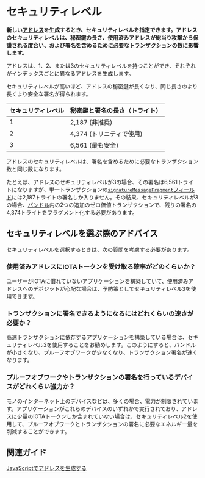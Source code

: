 # セキュリティレベル
<!-- # Security levels -->

**新しい[アドレス](../clients/addresses.md)を生成するとき、セキュリティレベルを指定できます。アドレスのセキュリティレベルは、秘密鍵の長さ、使用済みアドレスが総当り攻撃から保護される度合い、および署名を含めるために必要な[トランザクション](../transactions/transactions.md)の数に影響します。**
<!-- **When generating a new [address](../clients/addresses.md), you can specify a security level for it. The security level of an address affects how long the private key is, how secure a spent address is against brute-force attacks, and how many [transactions](../transactions/transactions.md) are needed to contain the signature.** -->

アドレスは、1、2、または3のセキュリティレベルを持つことができ、それぞれがインデックスごとに異なるアドレスを生成します。
<!-- Addresses can have a security level of 1, 2, or 3, and each one generates a different address for each index. -->

セキュリティレベルが高いほど、アドレスの秘密鍵が長くなり、同じ長さのより長くより安全な署名が得られます。
<!-- The greater the security level, the longer the address's private key, which results in a longer and more secure signature of the same length. -->

| **セキュリティレベル** | **秘密鍵と署名の長さ（トライト）** |
| :--------------------- | :--------------------------------- |
| 1                      | 2,187 (非推奨)                     |
| 2                      | 4,374 (トリニティで使用)           |
| 3                      | 6,561 (最も安全)                   |

アドレスのセキュリティレベルは、署名を含めるために必要なトランザクション数と同じ数になります。
<!-- The security level of an address corresponds to the same number of transactions that are needed to contain the signature. -->

たとえば、アドレスのセキュリティレベルが3の場合、その署名は6,561トライトになりますが、単一トランザクションの[`signatureMessageFragment`フィールド](../transactions/transactions.md#structure-of-a-transaction)には2,187トライトの署名しか入りません。その結果、セキュリティレベルが3の場合、[バンドル](../transactions/bundles.md)内の2つの追加のゼロ価値トランザクションで、残りの署名の4,374トライトをフラグメント化する必要があります。
<!-- For example, when an address has a security level of 3, its signature is 6,561 trytes long, but the [`signatureMessageFragment` field](../transactions/transactions.md#structure-of-a-transaction) of a single transaction can contain only 2,187 trytes. As a result, you would need fragment the other 4,374 trytes of the signature over 2 additional zero-value transactions in the [bundle](../transactions/bundles.md). -->

## セキュリティレベルを選ぶ際のアドバイス
<!-- ## Advice for choosing a security level -->

セキュリティレベルを選択するときは、次の質問を考慮する必要があります。
<!-- When choosing a security level, you should consider the following questions. -->

### 使用済みアドレスにIOTAトークンを受け取る確率がどのくらいか？
<!-- ### What is the probability that the address will be spent and still receive IOTA tokens? -->

ユーザーがIOTAに慣れていないアプリケーションを構築していて、使用済みアドレスへのデポジットが心配な場合は、予防策としてセキュリティレベル3を使用できます。
<!-- If you're building an application where your users aren't familiar with IOTA and you are concerned about them depositing into spent addresses, you may want to use security level 3 as a precaution. -->

### トランザクションに署名できるようになるにはどれくらいの速さが必要か？
<!-- ### How fast do you need to be able to sign transactions? -->

高速トランザクションに依存するアプリケーションを構築している場合は、セキュリティレベル2を使用することをお勧めします。このようにすると、バンドルが小さくなり、プルーフオブワークが少なくなり、トランザクション署名が速くなります。
<!-- If you're building an application that relies on fast transactions, you may want to use security level 2. This way, you can benefit from smaller bundles, less proof of work, and faster transaction signing. -->

### プルーフオブワークやトランザクションの署名を行っているデバイスがどれくらい強力か？
<!-- ### How powerful is the device that is doing proof of work and/or signing transactions? -->

モノのインターネット上のデバイスなどは、多くの場合、電力が制限されています。アプリケーションがこれらのデバイスのいずれかで実行されており、アドレスに少量のIOTAトークンしか含まれていない場合は、セキュリティレベル2を使用して、プルーフオブワークとトランザクションの署名に必要なエネルギー量を削減することができます。
<!-- Devices such as those on the Internet of Things are often power-constrained. If your application is running on one of these devices and the addresses contain only small amounts of IOTA tokens, you may want to use security level 2 to reduce the amount of energy needed to do proof of work and to sign transactions. -->

## 関連ガイド
<!-- ## Related guides -->

[JavaScriptでアドレスを生成する](root://client-libraries/0.1/how-to-guides/js/generate-an-address.md)
<!-- [Generate an address in JavaScript](root://client-libraries/0.1/how-to-guides/js/generate-an-address.md). -->

